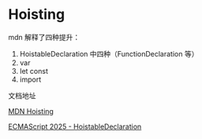 # Hoisting

mdn 解释了四种提升：

1. HoistableDeclaration 中四种（FunctionDeclaration 等）
2. var
3. let const
4. import

文档地址

[MDN Hoisting](https://developer.mozilla.org/en-US/docs/Glossary/Hoisting)

[ECMAScript 2025 - HoistableDeclaration](https://tc39.es/ecma262/multipage/ecmascript-language-statements-and-declarations.html#prod-HoistableDeclaration)
